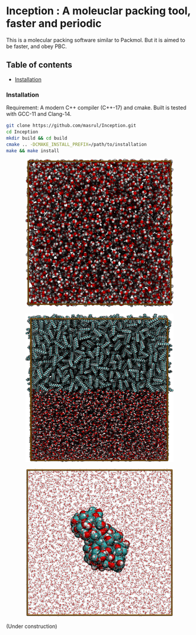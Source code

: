# Inception : A moleuclar packing tool, faster and periodic

This is a molecular packing software similar to Packmol. But it is aimed to be faster, and obey PBC. 

## Table of contents 
- [Installation](#installation)

### Installation 
Requirement: A modern C++ compiler (C++-17) and cmake. Built is tested with GCC-11 and Clang-14. 

```bash 
git clone https://github.com/masrul/Inception.git
cd Inception 
mkdir build && cd build 
cmake .. -DCMAKE_INSTALL_PREFIX=/path/to/installation
make && make install 
```


<p align="center">
  <img width="400" height="400" src="images/pack_water.jpg">
</p>

<p align="center">
  <img width="400" height="400" src="images/interface.jpg">
</p>

<p align="center">
  <img width="400" height="400" src="images/pinned.jpg">
</p>
(Under construction)
